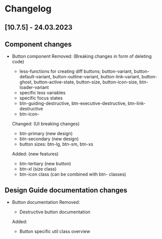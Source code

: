 # Changelog

## [10.7.5] - 24.03.2023

## Component changes
-   Button component
    Removed: (Breaking changes in form of deleting code)
    -   less-functions for creating diff buttons; button-variant, button-default-variant, button-outline-variant, button-link-variant, button-ghost, button-active-state, button-size, button-icon-size, btn-loader-variant
    -   specific less variables
    -   specific focus states
    -   btn-guiding-destructive, btn-executive-destructive, btn-link-destructive
    -   btn-icon-<size>
    
    Changed: (UI breaking changes)
    -   btn-primary (new design)
    -   btn-secondary (new design)
    -   button sizes: btn-lg, btn-sm, btn-xs

    Added: (new features)
    -   btn-tertiary (new button)
    -   btn-xl (size class)
    -   btn-icon class (can be combined with btn-<size> classes)

## Design Guide documentation changes
-   Button documentation
    Removed:
    -   Destructive button documentation

    Added:
    -   Button specific util class overview
